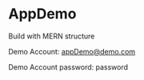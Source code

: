 # AppDemo

Build with MERN structure

Demo Account: appDemo@demo.com

Demo Account password: password
